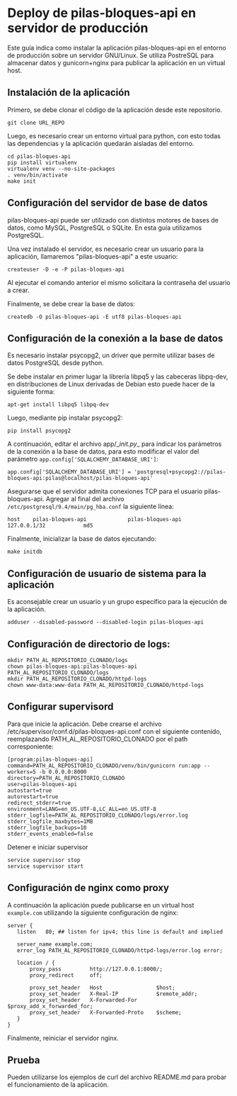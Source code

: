Deploy de pilas-bloques-api en servidor de producción
=======================================================

Este guía indica como instalar la aplicación pilas-bloques-api en el entorno de producción sobre un servidor GNU/Linux. Se utiliza PostreSQL para almacenar datos y gunicorn+nginx para publicar la aplicación en un virtual host.

Instalación de la aplicación
---------------

Primero, se debe clonar el código de la aplicación desde este repositorio.

    git clone URL_REPO

Luego, es necesario crear un entorno virtual para python, con esto todas las dependencias y la aplicación quedarán aisladas del entorno.

    cd pilas-bloques-api
    pip install virtualenv
    virtualenv venv --no-site-packages
    . venv/bin/activate
    make init

Configuración del servidor de base de datos
---------------------

pilas-bloques-api puede ser utilizado con distintos motores de bases de datos, como MySQL, PostgreSQL o SQLite. En esta guía utilizamos PostgreSQL.

Una vez instalado el servidor, es necesario crear un usuario para la aplicación, llamaremos "pilas-bloques-api" a este usuario:

    createuser -D -e -P pilas-bloques-api

Al ejecutar el comando anterior el mismo solicitara la contraseña del usuario a crear.

Finalmente, se debe crear la base de datos:

    createdb -O pilas-bloques-api -E utf8 pilas-bloques-api


Configuración de la conexión a la base de datos
----------------------------------------------

Es necesario instalar psycopg2, un driver que permite utilizar bases de datos PostgreSQL desde python.

Se debe instalar en primer lugar la librería libpq5 y las cabeceras libpq-dev, en distribuciones de Linux derivadas de Debian esto puede hacer de la siguiente forma:

    apt-get install libpq5 libpq-dev

Luego, mediante pip instalar psycopg2:

    pip install psycopg2

A continuación, editar el archivo app/\__init.py__ para indicar los parámetros de la conexión a la base de datos, para esto modificar el valor del parámetro `app.config['SQLALCHEMY_DATABASE_URI']`:

    app.config['SQLALCHEMY_DATABASE_URI'] = 'postgresql+psycopg2://pilas-bloques-api:pilas@localhost/pilas-bloques-api'

Asegurarse que el servidor admita conexiones TCP para el usuario pilas-bloques-api. Agregar al final del archivo `/etc/postgresql/9.4/main/pg_hba.conf` la siguiente línea:

    host    pilas-bloques-api             pilas-bloques-api             127.0.0.1/32            md5

Finalmente, inicializar la base de datos ejecutando:

    make initdb

Configuración de usuario de sistema para la aplicación
-----------------------------

Es aconsejable crear un usuario y un grupo específico para la ejecución de la aplicación.

    adduser --disabled-password --disabled-login pilas-bloques-api

Configuración de directorio de logs:
-------------------------

    mkdir PATH_AL_REPOSITORIO_CLONADO/logs
    chown pilas-bloques-api:pilas-bloques-api PATH_AL_REPOSITORIO_CLONADO/logs
    mkdir PATH_AL_REPOSITORIO_CLONADO/httpd-logs
    chown www-data:www-data PATH_AL_REPOSITORIO_CLONADO/httpd-logs


Configurar supervisord
-----------------------------

Para que inicie la aplicación. Debe crearse el archivo /etc/supervisor/conf.d/pilas-bloques-api.conf con el siguiente contenido, reemplazando PATH_AL_REPOSITORIO_CLONADO por el path corresponiente:

    [program:pilas-bloques-api]
    command=PATH_AL_REPOSITORIO_CLONADO/venv/bin/gunicorn run:app --workers=5 -b 0.0.0.0:8000
    directory=PATH_AL_REPOSITORIO_CLONADO
    user=pilas-bloques-api
    autostart=true
    autorestart=true
    redirect_stderr=true
    environment=LANG=en_US.UTF-8,LC_ALL=en_US.UTF-8
    stderr_logfile=PATH_AL_REPOSITORIO_CLONADO/logs/error.log
    stderr_logfile_maxbytes=1MB
    stderr_logfile_backups=10
    stderr_events_enabled=false

Detener e iniciar supervisor

    service supervisor stop
    service supervisor start

Configuración de nginx como proxy
--------------------

A continuación la aplicación puede publicarse en un virtual host `example.com` utilizando la siguiente configuración de nginx:

    server {
       listen   80; ## listen for ipv4; this line is default and implied

       server_name example.com;
       error_log PATH_AL_REPOSITORIO_CLONADO/httpd-logs/error.log error;

       location / {
           proxy_pass         http://127.0.0.1:8000/;
           proxy_redirect     off;

           proxy_set_header   Host                 $host;
           proxy_set_header   X-Real-IP            $remote_addr;
           proxy_set_header   X-Forwarded-For      $proxy_add_x_forwarded_for;
           proxy_set_header   X-Forwarded-Proto    $scheme;
       }
    }

Finalmente, reiniciar el servidor nginx.

Prueba
-----------------------

Pueden utilizarse los ejemplos de curl del archivo README.md para probar el funcionamiento de la aplicación.
